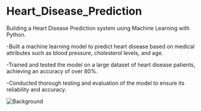 # Heart_Disease_Prediction
Building a Heart Disease Prediction system using Machine Learning with Python.

-Built a machine learning model to predict heart disease based on medical attributes such as blood pressure, cholesterol levels, and age.

-Trained and tested the model on a large dataset of heart disease patients, achieving an accuracy of over 80%.

-Conducted thorough testing and evaluation of the model to ensure its reliability and accuracy.

![Background](https://user-images.githubusercontent.com/94068096/190929783-4d91889e-1d08-4c1e-a6a8-45b1ca51fa31.png)
